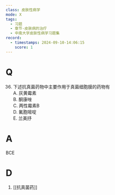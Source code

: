 ```yaml
---
class: 皮肤性病学
mode: X
tags:
  - 习题
  - 章节-皮肤病的治疗
  - 中南大学皮肤性病学习题集
record:
  - timestamps: 2024-09-10-14:06:15
    score: 1
---
```


# Q
36. 下述抗真菌药物中主要作用于真菌细胞膜的药物有  
A. 灰黄霉素  
B. 酮康唑  
C. 两性霉素B  
D. 氟胞嘧啶  
E. 兰美抒  
# A
BCE
# D
1. [[抗真菌药]]
